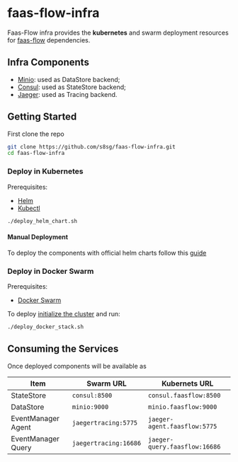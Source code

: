 # faas-flow-infra

Faas-Flow infra provides the **kubernetes** and swarm deployment resources for
[faas-flow](https://github.com/s8sg/faas-flow/) dependencies.

## Infra Components

* [Minio](https://min.io): used as DataStore backend;
* [Consul](https://www.consul.io): used as StateStore backend;
* [Jaeger](https://www.jaegertracing.io): used as Tracing backend.

## Getting Started

First clone the repo

```bash
git clone https://github.com/s8sg/faas-flow-infra.git
cd faas-flow-infra
```

### Deploy in Kubernetes

Prerequisites:

* [Helm](https://helm.sh/docs/intro/install/)
* [Kubectl](https://kubernetes.io/docs/tasks/tools/install-kubectl/)

```bash
./deploy_helm_chart.sh
```

#### Manual Deployment

To deploy the components with official helm charts follow this
[guide](./manual_k8.md)

### Deploy in Docker Swarm

Prerequisites:

* [Docker Swarm](https://docs.docker.com/engine/reference/commandline/swarm_init/)

To deploy [initialize the cluster](https://docs.docker.com/engine/swarm/swarm-mode/)
and run:

```bash
./deploy_docker_stack.sh
```

## Consuming the Services

Once deployed components will be available as

|Item|Swarm URL|Kubernets URL|
|---|---|---|
|StateStore|`consul:8500`|`consul.faasflow:8500`|
|DataStore|`minio:9000`|`minio.faasflow:9000`|
|EventManager Agent|`jaegertracing:5775`|`jaeger-agent.faasflow:5775`|
|EventManager Query|`jaegertracing:16686`|`jaeger-query.faasflow:16686`|
